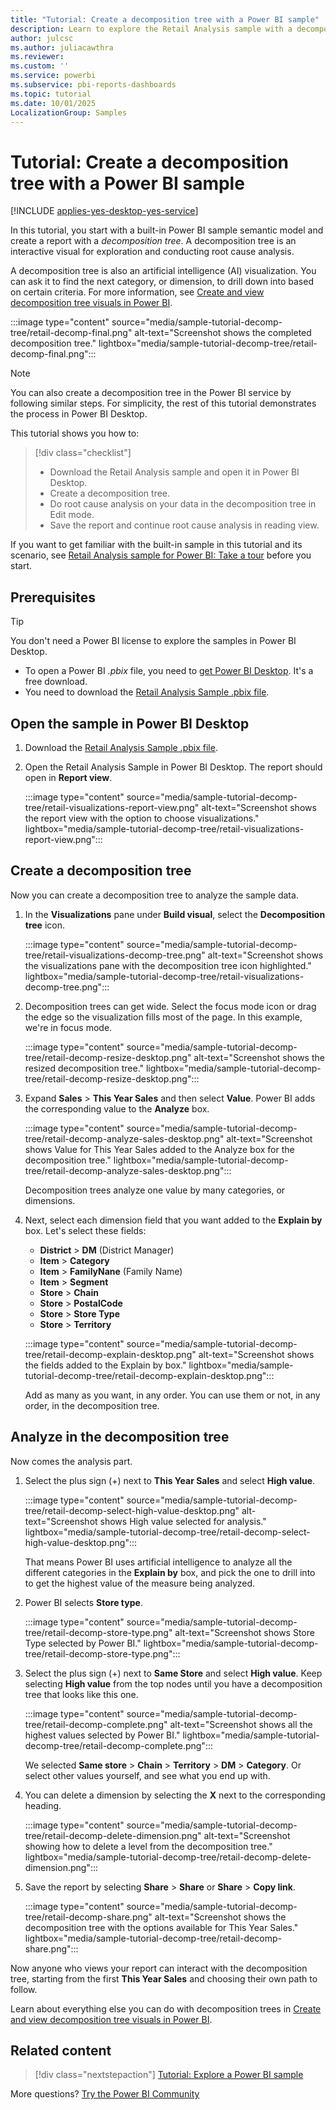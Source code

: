 ```yaml
---
title: "Tutorial: Create a decomposition tree with a Power BI sample"
description: Learn to explore the Retail Analysis sample with a decomposition tree in the Power BI service and Power BI Desktop.
author: julcsc
ms.author: juliacawthra
ms.reviewer: 
ms.custom: ''
ms.service: powerbi
ms.subservice: pbi-reports-dashboards
ms.topic: tutorial
ms.date: 10/01/2025
LocalizationGroup: Samples
---
```

# Tutorial: Create a decomposition tree with a Power BI sample

[!INCLUDE [applies-yes-desktop-yes-service](../includes/applies-yes-desktop-yes-service.md)]

In this tutorial, you start with a built-in Power BI sample semantic model and create a report with a *decomposition tree*. A decomposition tree is an interactive visual for exploration and conducting root cause analysis.

A decomposition tree is also an artificial intelligence (AI) visualization. You can ask it to find the next category, or dimension, to drill down into based on certain criteria. For more information, see [Create and view decomposition tree visuals in Power BI](../visuals/power-bi-visualization-decomposition-tree.md).

:::image type="content" source="media/sample-tutorial-decomp-tree/retail-decomp-final.png" alt-text="Screenshot shows the completed decomposition tree." lightbox="media/sample-tutorial-decomp-tree/retail-decomp-final.png":::

> [!NOTE]
> You can also create a decomposition tree in the Power BI service by following similar steps. For simplicity, the rest of this tutorial demonstrates the process in Power BI Desktop.

This tutorial shows you how to:

> [!div class="checklist"]
>
> - Download the Retail Analysis sample and open it in Power BI Desktop.
> - Create a decomposition tree.
> - Do root cause analysis on your data in the decomposition tree in Edit mode.
> - Save the report and continue root cause analysis in reading view.

If you want to get familiar with the built-in sample in this tutorial and its scenario, see [Retail Analysis sample for Power BI: Take a tour](sample-retail-analysis.md) before you start.

## Prerequisites

> [!TIP]
> You don't need a Power BI license to explore the samples in Power BI Desktop. 

- To open a Power BI *.pbix* file, you need to [get Power BI Desktop](../fundamentals/desktop-get-the-desktop.md). It's a free download.
- You need to download the [Retail Analysis Sample .pbix file](https://download.microsoft.com/download/9/6/D/96DDC2FF-2568-491D-AAFA-AFDD6F763AE3/Retail%20Analysis%20Sample%20PBIX.pbix).

## Open the sample in Power BI Desktop

1. Download the [Retail Analysis Sample .pbix file](https://download.microsoft.com/download/9/6/D/96DDC2FF-2568-491D-AAFA-AFDD6F763AE3/Retail%20Analysis%20Sample%20PBIX.pbix).

1. Open the Retail Analysis Sample in Power BI Desktop. The report should open in **Report view**. 

    :::image type="content" source="media/sample-tutorial-decomp-tree/retail-visualizations-report-view.png" alt-text="Screenshot shows the report view with the option to choose visualizations." lightbox="media/sample-tutorial-decomp-tree/retail-visualizations-report-view.png":::

## Create a decomposition tree

Now you can create a decomposition tree to analyze the sample data.

1. In the **Visualizations** pane under **Build visual**, select the **Decomposition tree** icon.

    :::image type="content" source="media/sample-tutorial-decomp-tree/retail-visualizations-decomp-tree.png" alt-text="Screenshot shows the visualizations pane with the decomposition tree icon highlighted." lightbox="media/sample-tutorial-decomp-tree/retail-visualizations-decomp-tree.png":::

1. Decomposition trees can get wide. Select the focus mode icon or drag the edge so the visualization fills most of the page. In this example, we're in focus mode.

    :::image type="content" source="media/sample-tutorial-decomp-tree/retail-decomp-resize-desktop.png" alt-text="Screenshot shows the resized decomposition tree." lightbox="media/sample-tutorial-decomp-tree/retail-decomp-resize-desktop.png":::

1. Expand **Sales** > **This Year Sales** and then select **Value**. Power BI adds the corresponding value to the **Analyze** box. 

    :::image type="content" source="media/sample-tutorial-decomp-tree/retail-decomp-analyze-sales-desktop.png" alt-text="Screenshot shows Value for This Year Sales added to the Analyze box for the decomposition tree." lightbox="media/sample-tutorial-decomp-tree/retail-decomp-analyze-sales-desktop.png":::

   Decomposition trees analyze one value by many categories, or dimensions. 

1. Next, select each dimension field that you want added to the **Explain by** box. Let's select these fields:

   - **District** > **DM** (District Manager)
   - **Item** > **Category**
   - **Item** > **FamilyNane** (Family Name)
   - **Item** > **Segment**
   - **Store** > **Chain**
   - **Store** > **PostalCode**
   - **Store** > **Store Type**
   - **Store** > **Territory**

   :::image type="content" source="media/sample-tutorial-decomp-tree/retail-decomp-explain-desktop.png" alt-text="Screenshot shows the fields added to the Explain by box." lightbox="media/sample-tutorial-decomp-tree/retail-decomp-explain-desktop.png":::

   Add as many as you want, in any order. You can use them or not, in any order, in the decomposition tree. 

## Analyze in the decomposition tree

Now comes the analysis part.

1. Select the plus sign (+) next to **This Year Sales** and select **High value**. 

   :::image type="content" source="media/sample-tutorial-decomp-tree/retail-decomp-select-high-value-desktop.png" alt-text="Screenshot shows High value selected for analysis." lightbox="media/sample-tutorial-decomp-tree/retail-decomp-select-high-value-desktop.png":::

   That means Power BI uses artificial intelligence to analyze all the different categories in the **Explain by** box, and pick the one to drill into to get the highest value of the measure being analyzed.

1. Power BI selects **Store type**.

   :::image type="content" source="media/sample-tutorial-decomp-tree/retail-decomp-store-type.png" alt-text="Screenshot shows Store Type selected by Power BI." lightbox="media/sample-tutorial-decomp-tree/retail-decomp-store-type.png":::

1. Select the plus sign (+) next to **Same Store** and select **High value**. Keep selecting **High value** from the top nodes until you have a decomposition tree that looks like this one.

   :::image type="content" source="media/sample-tutorial-decomp-tree/retail-decomp-complete.png" alt-text="Screenshot shows all the highest values selected by Power BI." lightbox="media/sample-tutorial-decomp-tree/retail-decomp-complete.png":::

   We selected **Same store** > **Chain** > **Territory** > **DM** > **Category**. Or select other values yourself, and see what you end up with.

1. You can delete a dimension by selecting the **X** next to the corresponding heading.

   :::image type="content" source="media/sample-tutorial-decomp-tree/retail-decomp-delete-dimension.png" alt-text="Screenshot showing how to delete a level from the decomposition tree." lightbox="media/sample-tutorial-decomp-tree/retail-decomp-delete-dimension.png":::

1. Save the report by selecting **Share** > **Share** or **Share** > **Copy link**. 

    :::image type="content" source="media/sample-tutorial-decomp-tree/retail-decomp-share.png" alt-text="Screenshot shows the decomposition tree with the options available for This Year Sales." lightbox="media/sample-tutorial-decomp-tree/retail-decomp-share.png":::

Now anyone who views your report can interact with the decomposition tree, starting from the first **This Year Sales** and choosing their own path to follow.

Learn about everything else you can do with decomposition trees in [Create and view decomposition tree visuals in Power BI](../visuals/power-bi-visualization-decomposition-tree.md).

## Related content

> [!div class="nextstepaction"]
> [Tutorial: Explore a Power BI sample](sample-tutorial-connect-to-the-samples.md)

More questions? [Try the Power BI Community](https://community.powerbi.com/)
